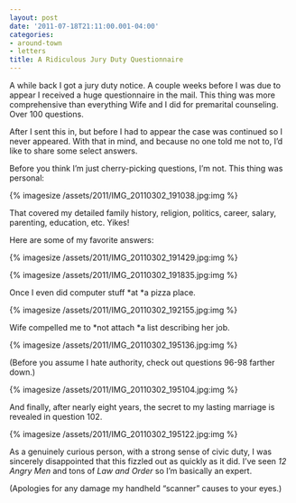```yaml
---
layout: post
date: '2011-07-18T21:11:00.001-04:00'
categories:
- around-town
- letters
title: A Ridiculous Jury Duty Questionnaire
---
```


A while back I got a jury duty notice. A couple weeks before I was due to appear I received a huge questionnaire in the mail. This thing was more comprehensive than everything Wife and I did for premarital counseling. Over 100 questions.

After I sent this in, but before I had to appear the case was continued so I never appeared. With that in mind, and because no one told me not to, I’d like to share some select answers.

Before you think I’m just cherry-picking questions, I’m not. This thing was personal:

{% imagesize /assets/2011/IMG_20110302_191038.jpg:img %}

That covered my detailed family history, religion, politics, career, salary, parenting, education, etc. Yikes!

Here are some of my favorite answers:  

{% imagesize /assets/2011/IMG_20110302_191429.jpg:img %}

{% imagesize /assets/2011/IMG_20110302_191835.jpg:img %}

Once I even did computer stuff *at *a pizza place.

{% imagesize /assets/2011/IMG_20110302_192155.jpg:img %}

Wife compelled me to *not attach *a list describing her job.

{% imagesize /assets/2011/IMG_20110302_195136.jpg:img %}

(Before you assume I hate authority, check out questions 96-98 farther down.)

{% imagesize /assets/2011/IMG_20110302_195104.jpg:img %}

And finally, after nearly eight years, the secret to my lasting marriage is revealed in question 102.

{% imagesize /assets/2011/IMG_20110302_195122.jpg:img %}

As a genuinely curious person, with a strong sense of civic duty, I was sincerely disappointed that this fizzled out as quickly as it did. I’ve seen *12 Angry Men* and tons of *Law and Order* so I’m basically an expert.

(Apologies for any damage my handheld “scanner” causes to your eyes.)